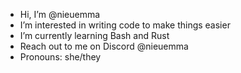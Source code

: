 - Hi, I’m @nieuemma
- I’m interested in writing code to make things easier
- I’m currently learning Bash and Rust
- Reach out to me on Discord @nieuemma
- Pronouns: she/they

<!---
nieuemma/nieuemma is a ✨ special ✨ repository because its `README.md` (this file) appears on your GitHub profile.
You can click the Preview link to take a look at your changes.
--->
